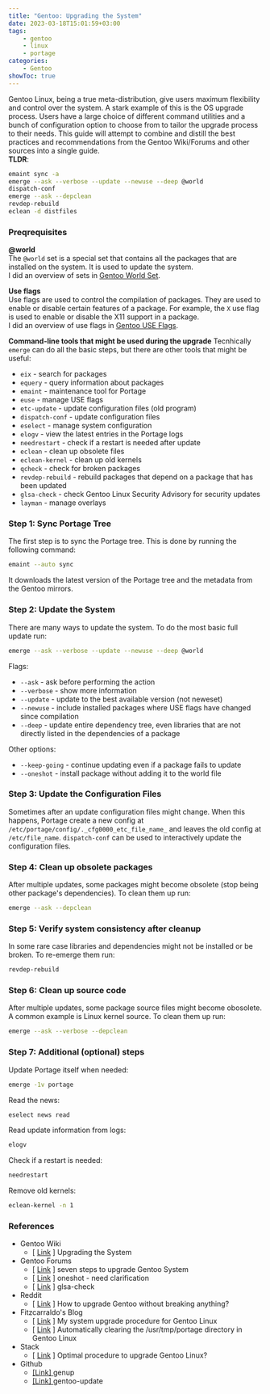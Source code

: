```yaml
---
title: "Gentoo: Upgrading the System"
date: 2023-03-18T15:01:59+03:00
tags:
    - gentoo
    - linux
    - portage
categories:
    - Gentoo
showToc: true
---
```


Gentoo Linux, being a true meta-distribution, give users maximum flexibility and control 
over the system. A stark example of this is the OS upgrade process. Users have a large 
choice of different command utilities and a bunch of configuration option to choose from 
to tailor the upgrade process to their needs. This guide will attempt to combine and 
distill the best practices and recommendations from the Gentoo Wiki/Forums and other 
sources into a single guide.  
**TLDR**:
```bash
emaint sync -a
emerge --ask --verbose --update --newuse --deep @world
dispatch-conf
emerge --ask --depclean
revdep-rebuild
eclean -d distfiles
```

### Preqrequisites
**@world**  
The `@world` set is a special set that contains all the packages that are installed on the system. It is used to update the system.  
I did an overview of sets in [Gentoo World Set](https://labbrat.net/blog/gentoo/gentoo_sets/).

**Use flags**  
Use flags are used to control the compilation of packages. They are used to enable or disable certain features of a package. For example, the `X` use flag is used to enable or disable the X11 support in a package.  
I did an overview of use flags in [Gentoo USE Flags](https://labbrat.net/blog/gentoo/gentoo_use_flags/).


**Command-line tools that might be used during the upgrade**
Tecnhically `emerge` can do all the basic steps, but there are other tools that might be useful:
* `eix` - search for packages
* `equery` - query information about packages
* `emaint` - maintenance tool for Portage
* `euse` - manage USE flags
* `etc-update` - update configuration files (old program)
* `dispatch-conf` - update configuration files
* `eselect` - manage system configuration
* `elogv` - view the latest entries in the Portage logs
* `needrestart` - check if a restart is needed after update
* `eclean` - clean up obsolete files
* `eclean-kernel` - clean up old kernels
* `qcheck` - check for broken packages
* `revdep-rebuild` - rebuild packages that depend on a package that has been updated
* `glsa-check` - check Gentoo Linux Security Advisory for security updates
* `layman` - manage overlays

### Step 1: Sync Portage Tree
The first step is to sync the Portage tree. This is done by running the following command:
```bash
emaint --auto sync
```  

It downloads the latest version of the Portage tree and the metadata from the Gentoo mirrors. 

### Step 2: Update the System
There are many ways to update the system. 
To do the most basic full update run:
```bash
emerge --ask --verbose --update --newuse --deep @world
```  

Flags:
* `--ask` - ask before performing the action
* `--verbose` - show more information
* `--update` - update to the best available version (not neweset)
* `--newuse` - include installed packages where USE flags have changed since compilation
* `--deep` - update entire dependency tree, even libraries that are not directly listed in the dependencies of a package

Other options:
* `--keep-going` - continue updating even if a package fails to update
* `--oneshot` - install package without adding it to the world file

### Step 3: Update the Configuration Files
Sometimes after an update configuration files might change. When this happens, Portage create a new config at 
`/etc/portage/config/._cfg0000_etc_file_name_` and leaves the old config at `/etc/file_name`. 
`dispatch-conf` can be used to interactively update the configuration files.  

### Step 4: Clean up obsolete packages
After multiple updates, some packages might become obsolete (stop being other package's dependencies). 
To clean them up run:
```bash
emerge --ask --depclean
```

### Step 5: Verify system consistency after cleanup
In some rare case libraries and dependencies might not be installed or be broken. 
To re-emerge them run:
```bash
revdep-rebuild
```

### Step 6: Clean up source code
After multiple updates, some package source files might become obosolete. A common example is Linux kernel source. 
To clean them up run:
```bash
emerge --ask --verbose --depclean
```

### Step 7: Additional (optional) steps
Update Portage itself when needed:
```bash
emerge -1v portage
```

Read the news:
```bash
eselect news read
```

Read update information from logs:
```bash
elogv
```

Check if a restart is needed:
```bash
needrestart
```

Remove old kernels:
```bash
eclean-kernel -n 1
```  

### References
* Gentoo Wiki
  * [ [Link](https://wiki.gentoo.org/wiki/Upgrading_the_system) ] Upgrading the System
* Gentoo Forums
  * [ [Link](https://forums.gentoo.org/viewtopic-t-807345-start-0.html) ] seven steps to upgrade Gentoo System
  * [ [Link](https://forums.gentoo.org/viewtopic-t-1162086-highlight-safe.html)  ] oneshot - need clarification 
  * [ [Link](https://forums.gentoo.org/viewtopic-t-1064844-start-0.html) ] glsa-check
* Reddit
  * [ [Link](https://www.reddit.com/r/Gentoo/comments/2f3v8f/how_to_upgrade_gentoo_without_breaking_anything/) ] How to upgrade Gentoo without breaking anything?
* Fitzcarraldo's Blog
  *  [ [Link](https://fitzcarraldoblog.wordpress.com/2020/03/07/my-%EF%BB%BFsystem-upgrade-procedure-for-gentoo-linux/) ] My system upgrade procedure for Gentoo Linux
  *  [ [Link](https://fitzcarraldoblog.wordpress.com/2019/04/07/automatically-clearing-the-usr-tmp-portage-directory-in-gentoo-linux/) ] Automatically clearing the /usr/tmp/portage directory in Gentoo Linux
* Stack
  * [ [Link](https://serverfault.com/questions/9936/optimal-procedure-to-upgrade-gentoo-linux) ] Optimal procedure to upgrade Gentoo Linux?
* Github
  * [ [Link] ](https://github.com/sakaki-/genup) genup
  * [ [Link] ](https://github.com/alicela1n/gentoo-update) gentoo-update
 
